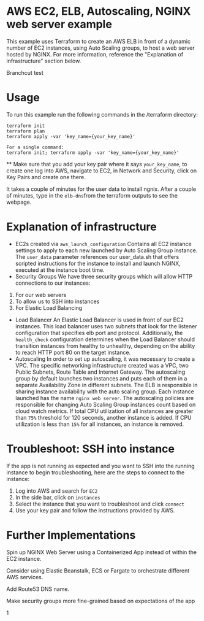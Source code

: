 # AWS EC2, ELB, Autoscaling, NGINX web server example
This example uses Terraform to create an AWS ELB in front of a dynamic number of EC2 instances, using Auto Scaling groups, to host a web server hosted by NGINX. For more information, reference the "Explanation of infrastructure" section below.

Branchcut test

# Usage
To run this example run the following commands in the /terraform directory:
```
terraform init
terraform plan
terraform apply -var 'key_name={your_key_name}'

For a single command:
terraform init; terraform apply -var 'key_name={your_key_name}'
```
** Make sure that you add your key pair where it says `your_key_name`, to create one log into AWS, navigate to EC2, in Network and Security, click on Key Pairs and create one there.

It takes a couple of minutes for the user data to install ngnix. After a couple of minutes, type in the `elb-dns`from the terraform outputs to see the webpage.

# Explanation of infrastructure
- EC2s created via `aws_launch_configuration`
Contains all EC2 instance settings to apply to each new launched by Auto Scaling Group instance. The `user_data` parameter references our user_data.sh that offers scripted instructions for the instance to install and launch NGINX, executed at the instance boot time.
- Security Groups
We have three security groups which will allow HTTP connections to our instances:
1) For our web servers
2) To allow us to SSH into instances
3) For Elastic Load Balancing
- Load Balancer
An Elastic Load Balancer is used in front of our EC2 instances. This load balancer uses two subnets that look for the listener configuration that specifies elb port and protocol. Additionally, the `health_check` configuration determines when the Load Balancer should transition instances from healthy to unhealthy, depending on the ability to reach HTTP port 80 on the target instance.
- Autoscaling
In order to set up autoscaling, it was necessary to create a VPC. The specific networking infrastructure created was a VPC, two Public Subnets, Route Table and Internet Gateway. The autoscaling group by default launches two instances and puts each of them in a separate Availability Zone in different subnets. The ELB is responsible in sharing instance availability with the auto scaling group. Each instance launched has the name `nginx web server`. 
The autoscaling policies are responsible for changing Auto Scaling Group instances count based on cloud watch metrics. If total CPU utilization of all instances are greater than `75%` threshold for 120 seconds, another instance is added. If CPU utilization is less than `15%` for all instances, an instance is removed.

# Troubleshoot: SSH into instance
If the app is not running as expected and you want to SSH into the running instance to begin troubleshooting, here are the steps to connect to the instance:
1) Log into AWS and search for `EC2`
2) In the side bar, click on `instances`
3) Select the instance that you want to troubleshoot and click `connect`
4) Use your key pair and follow the instructions provided by AWS.


# Further Implementations
Spin up NGINX Web Server using a Containerized App instead of within the EC2 instance.

Consider using Elastic Beanstalk, ECS or Fargate to orchestrate different AWS services. 

Add Route53 DNS name.

Make security groups more fine-grained based on expectations of the app

1
